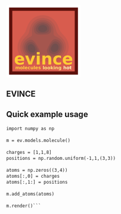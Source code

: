 <img src="graphics/evince_logo.png" width ="200px">

## EVINCE 

## Quick example usage

```import evince as ev
import numpy as np

m = ev.models.molecule()

charges = [1,1,8]
positions = np.random.uniform(-1,1,(3,3))

atoms = np.zeros((3,4))
atoms[:,0] = charges
atoms[:,1:] = positions

m.add_atoms(atoms)

m.render()```
